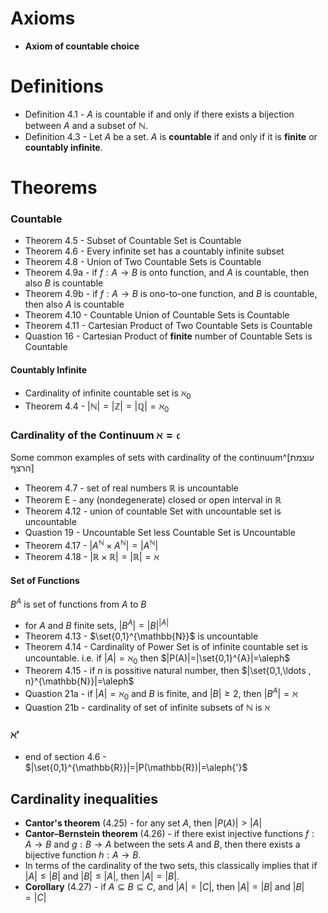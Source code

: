 # Axioms

- **Axiom of countable choice**

# Definitions

- Definition 4.1 - $A$ is countable if and only if there exists a bijection between $A$ and a subset of $\mathbb{N}$.
- Definition 4.3 - Let $A$ be a set. $A$ is **countable** if and only if it is **finite** or **countably infinite**. 

# Theorems

### Countable
- Theorem 4.5 - Subset of Countable Set is Countable
- Theorem 4.6 - Every infinite set has a countably infinite subset
- Theorem 4.8 - Union of Two Countable Sets is Countable
- Theorem 4.9a - if $f:A\to B$ is onto function, and $A$ is countable, then also $B$ is countable
- Theorem 4.9b - if $f:A\to B$ is ono-to-one function, and $B$ is countable, then also $A$ is countable
- Theorem 4.10 - Countable Union of Countable Sets is Countable
- Theorem 4.11 - Cartesian Product of Two Countable Sets is Countable
- Quastion 16 - Cartesian Product of **finite** number of Countable Sets is Countable

#### Countably Infinite
- Cardinality of infinite countable set is $\aleph_0$
- Theorem 4.4 - $|\mathbb{N}|=|\mathbb{Z}|=|\mathbb{Q}|=\aleph_0$

### Cardinality of the Continuum $\aleph=\mathfrak c$
Some common examples of sets with cardinality of the continuum^[עוצמת הרצף] 

- Theorem 4.7 - set of real numbers $\mathbb{R}$ is uncountable
- Theorem E - any (nondegenerate) closed or open interval in $\mathbb{R}$
- Theorem 4.12 - union of countable Set with uncountable set is uncountable
- Quastion 19 - Uncountable Set less Countable Set is Uncountable
- Theorem 4.17 -  $|A^{\mathbb{N}} \times A^{\mathbb{N}}|=|A^{\mathbb{N}}|$
- Theorem 4.18 -  $|\mathbb{R} \times\mathbb{R}|=|\mathbb{R}|=\aleph$

#### Set of Functions
$B^A$ is set of functions from $A$ to $B$

- for $A$ and $B$ finite sets, $|B^A|=|B|^{|A|}$ 
- Theorem 4.13 - $\set{0,1}^{\mathbb{N}}$ is uncountable
- Theorem 4.14 - Cardinality of Power Set is of infinite countable set is uncountable. i.e. if $|A|=\aleph_0$ then $|P(A)|=|\set{0,1}^{A}|=\aleph$
- Theorem 4.15 - if $n$ is possitive natural number, then $|\set{0,1,\ldots , n}^{\mathbb{N}}|=\aleph$
- Quastion 21a - if $|A|=\aleph_0$ and $B$ is finite, and $|B|\geq{2}$, then $|B^A|=\aleph$ 
- Quastion 21b - cardinality of set of infinite subsets of $\mathbb{N}$ is $\aleph$

### $\aleph{'}$

- end of section 4.6 - $|\set{0,1}^{\mathbb{R}}|=|P(\mathbb{R})|=\aleph{'}$

## Cardinality inequalities

- **Cantor's theorem** (4.25) - for any set $A$, then $|P(A)|>|A|$
- **Cantor–Bernstein theorem** (4.26) - if there exist injective functions $f : A → B$ and $g : B → A$ between the sets $A$ and $B$, then there exists a bijective function $h : A → B$.
- In terms of the cardinality of the two sets, this classically implies that if $|A| ≤ |B|$ and $|B| ≤ |A|$, then $|A|=|B|$.
- **Corollary** (4.27) - if $A\subseteq B \subseteq C$, and $|A|=|C|$, then $|A|=|B|$ and $|B|=|C|$


 
 